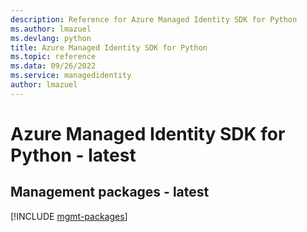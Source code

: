 ```yaml
---
description: Reference for Azure Managed Identity SDK for Python
ms.author: lmazuel
ms.devlang: python
title: Azure Managed Identity SDK for Python
ms.topic: reference
ms.data: 09/26/2022
ms.service: managedidentity
author: lmazuel
---
```

# Azure Managed Identity SDK for Python - latest

## Management packages - latest
[!INCLUDE [mgmt-packages](managed-identity-mgmt-index.md)]
